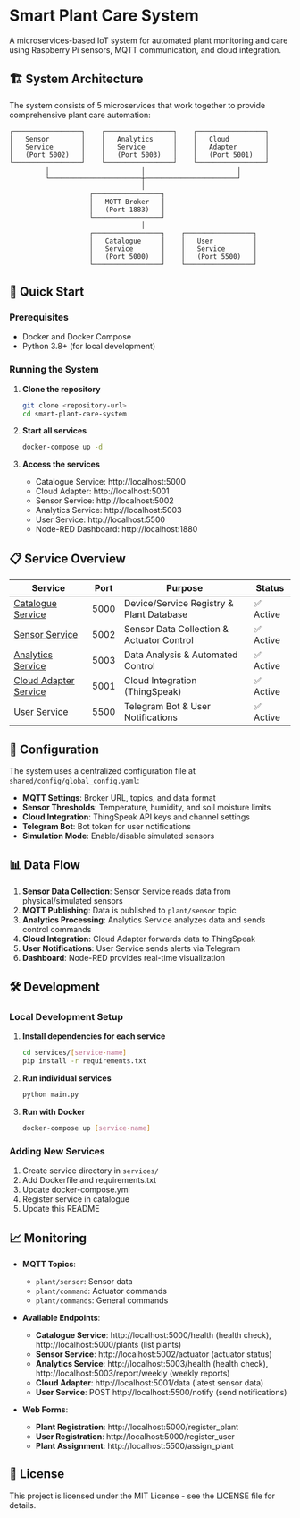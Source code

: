 # Smart Plant Care System

A microservices-based IoT system for automated plant monitoring and care using Raspberry Pi sensors, MQTT communication, and cloud integration.

## 🏗️ System Architecture

The system consists of 5 microservices that work together to provide comprehensive plant care automation:

```
┌─────────────────┐    ┌─────────────────┐    ┌─────────────────┐
│   Sensor        │    │   Analytics     │    │   Cloud         │
│   Service       │    │   Service       │    │   Adapter       │
│   (Port 5002)   │    │   (Port 5003)   │    │   (Port 5001)   │
└─────────────────┘    └─────────────────┘    └─────────────────┘
         │                       │                       │
         └───────────────────────┼───────────────────────┘
                                 │
                    ┌─────────────────┐
                    │   MQTT Broker   │
                    │   (Port 1883)   │
                    └─────────────────┘
                                 │
                    ┌─────────────────┐    ┌─────────────────┐
                    │   Catalogue     │    │   User          │
                    │   Service       │    │   Service       │
                    │   (Port 5000)   │    │   (Port 5500)   │
                    └─────────────────┘    └─────────────────┘
```

## 🚀 Quick Start

### Prerequisites
- Docker and Docker Compose
- Python 3.8+ (for local development)

### Running the System

1. **Clone the repository**
   ```bash
   git clone <repository-url>
   cd smart-plant-care-system
   ```

2. **Start all services**
   ```bash
   docker-compose up -d
   ```

3. **Access the services**
   - Catalogue Service: http://localhost:5000
   - Cloud Adapter: http://localhost:5001
   - Sensor Service: http://localhost:5002
   - Analytics Service: http://localhost:5003
   - User Service: http://localhost:5500
   - Node-RED Dashboard: http://localhost:1880

## 📋 Service Overview

| Service | Port | Purpose | Status |
|---------|------|---------|--------|
| [Catalogue Service](services/catalogue-service/README.md) | 5000 | Device/Service Registry & Plant Database | ✅ Active |
| [Sensor Service](services/sensor-service/README.md) | 5002 | Sensor Data Collection & Actuator Control | ✅ Active |
| [Analytics Service](services/analytics-service/README.md) | 5003 | Data Analysis & Automated Control | ✅ Active |
| [Cloud Adapter Service](services/cloud-adapter-service/README.md) | 5001 | Cloud Integration (ThingSpeak) | ✅ Active |
| [User Service](services/user-service/README.md) | 5500 | Telegram Bot & User Notifications | ✅ Active |

## 🔧 Configuration

The system uses a centralized configuration file at `shared/config/global_config.yaml`:

- **MQTT Settings**: Broker URL, topics, and data format
- **Sensor Thresholds**: Temperature, humidity, and soil moisture limits
- **Cloud Integration**: ThingSpeak API keys and channel settings
- **Telegram Bot**: Bot token for user notifications
- **Simulation Mode**: Enable/disable simulated sensors

## 📊 Data Flow

1. **Sensor Data Collection**: Sensor Service reads data from physical/simulated sensors
2. **MQTT Publishing**: Data is published to `plant/sensor` topic
3. **Analytics Processing**: Analytics Service analyzes data and sends control commands
4. **Cloud Integration**: Cloud Adapter forwards data to ThingSpeak
5. **User Notifications**: User Service sends alerts via Telegram
6. **Dashboard**: Node-RED provides real-time visualization

## 🛠️ Development

### Local Development Setup

1. **Install dependencies for each service**
   ```bash
   cd services/[service-name]
   pip install -r requirements.txt
   ```

2. **Run individual services**
   ```bash
   python main.py
   ```

3. **Run with Docker**
   ```bash
   docker-compose up [service-name]
   ```

### Adding New Services

1. Create service directory in `services/`
2. Add Dockerfile and requirements.txt
3. Update docker-compose.yml
4. Register service in catalogue
5. Update this README

## 📈 Monitoring

- **MQTT Topics**:
  - `plant/sensor`: Sensor data
  - `plant/command`: Actuator commands
  - `plant/commands`: General commands

- **Available Endpoints**:
  - **Catalogue Service**: http://localhost:5000/health (health check), http://localhost:5000/plants (list plants)
  - **Sensor Service**: http://localhost:5002/actuator (actuator status)
  - **Analytics Service**: http://localhost:5003/health (health check), http://localhost:5003/report/weekly (weekly reports)
  - **Cloud Adapter**: http://localhost:5001/data (latest sensor data)
  - **User Service**: POST http://localhost:5500/notify (send notifications)

- **Web Forms**:
  - **Plant Registration**: http://localhost:5000/register_plant
  - **User Registration**: http://localhost:5000/register_user
  - **Plant Assignment**: http://localhost:5500/assign_plant


## 📄 License

This project is licensed under the MIT License - see the LICENSE file for details.

